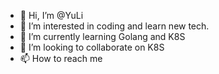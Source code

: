 - 👋 Hi, I’m @YuLi
- 👀 I’m interested in coding and learn new tech.
- 🌱 I’m currently learning Golang and K8S
- 💞️ I’m looking to collaborate on K8S
- 📫 How to reach me 

<!---
YuLi517/YuLi517 is a ✨ special ✨ repository because its `README.md` (this file) appears on your GitHub profile.
You can click the Preview link to take a look at your changes.
--->
